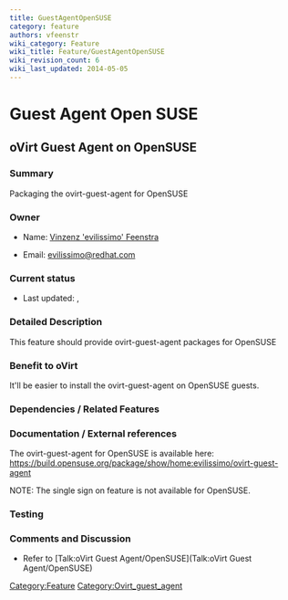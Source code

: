 ```yaml
---
title: GuestAgentOpenSUSE
category: feature
authors: vfeenstr
wiki_category: Feature
wiki_title: Feature/GuestAgentOpenSUSE
wiki_revision_count: 6
wiki_last_updated: 2014-05-05
---
```


# Guest Agent Open SUSE

## oVirt Guest Agent on OpenSUSE

### Summary

Packaging the ovirt-guest-agent for OpenSUSE

### Owner

*   Name: [ Vinzenz 'evilissimo' Feenstra](User:Vfeenstr)

<!-- -->

*   Email: <evilissimo@redhat.com>

### Current status

*   Last updated: ,

### Detailed Description

This feature should provide ovirt-guest-agent packages for OpenSUSE

### Benefit to oVirt

It'll be easier to install the ovirt-guest-agent on OpenSUSE guests.

### Dependencies / Related Features

### Documentation / External references

The ovirt-guest-agent for OpenSUSE is available here: <https://build.opensuse.org/package/show/home:evilissimo/ovirt-guest-agent>

NOTE: The single sign on feature is not available for OpenSUSE.

### Testing

### Comments and Discussion

*   Refer to [Talk:oVirt Guest Agent/OpenSUSE](Talk:oVirt Guest Agent/OpenSUSE)

<Category:Feature> <Category:Ovirt_guest_agent>
